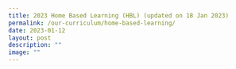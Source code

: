 ```yaml
---
title: 2023 Home Based Learning (HBL) (updated on 18 Jan 2023)
permalink: /our-curriculum/home-based-learning/
date: 2023-01-12
layout: post
description: ""
image: ""
---
```


